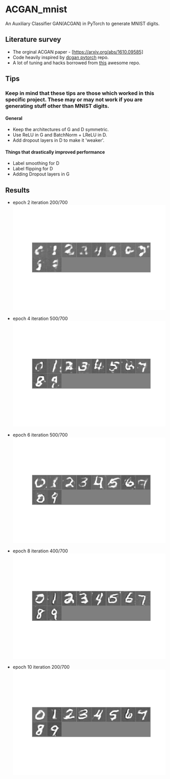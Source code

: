 # ACGAN_mnist
An Auxiliary Classifier GAN(ACGAN) in PyTorch to generate MNIST digits.

## Literature survey

- The orginal ACGAN paper - [https://arxiv.org/abs/1610.09585]
- Code heavily inspired by <a href = "https://github.com/pytorch/examples/blob/master/dcgan/main.py">dcgan pytorch</a> repo. 
- A lot of tuning and hacks borrowed from <a href = "https://github.com/soumith/ganhacks">this</a> awesome repo.

## Tips

### Keep in mind that these tips are those which worked in this specific project. These may or may not work if you are generating stuff other than MNIST digits. 

#### General
 - Keep the architectures of G and D symmetric. 
 - Use ReLU in G and BatchNorm + LReLU in D.
 - Add dropout layers in D to make it 'weaker'. 
 
 #### Things that drastically improved performance
 - Label smoothing for D
 - Label flipping for D
 - Adding Dropout layers in G

## Results
- epoch 2 iteration 200/700
![epoch2iter200](epoch2iter200.png)

- epoch 4 iteration 500/700
![epoch2iter200](epoch4iter500.png)

- epoch 6 iteration 500/700
![epoch2iter200](epoch6iter500.png)

- epoch 8 iteration 400/700
![epoch2iter200](epoch8iter400.png)

- epoch 10 iteration 200/700
![epoch2iter200](epoch10iter200.png)
